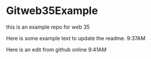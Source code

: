 # Gitweb35Example
this is an example repo for web 35

Here is some example text to update the readme. 9:37AM


Here is an edit from github online 9:41AM
